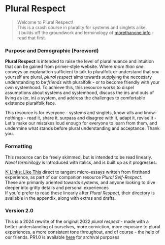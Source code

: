 # Plural Respect

> Welcome to Plural Respect! <br/>
> This is a crash course in plurality for systems and singlets alike.<br/>
> It builds off the groundwork and terminology of [morethanone.info](https://morethanone.info/) - read that first.

### Purpose and Demographic (Foreword) 
**Plural Respect** is intended to raise the level of plural nuance and intuition that can be gained from primer-style website. Where _more than one_ conveys an explanation sufficient to talk to pluralfolk or understand that you yourself are plural, *plural respect* aims towards supplying the neccesary understanding to be _friends_ with pluralfolk - or to become friendly with your own systemhood. To achieve this, this resource works to dispel assumptions about systems and systemhood, discuss the ins and outs of living as (or, in) a system, and address the challenges to comfortable existence pluralfolk face. 

This resource is for everyone - systems and singlets, know-alls and know-nothings - read it, share it, surpass and disagree with it, adapt it, revise it - Let's make our mistakes loud enough for everyone to learn from them, and undermine what stands before plural understanding and acceptance. Thank you. 

### Formatting

This resource can be freely skimmed, but is intended to be read linearly. _Novel terminilogy_ is introduced with italics, and is built up as it progresses.

[⇱ Links: Like This]() direct to tangent micro-essays written from firsthand experience, as part of our companion resource _Plural Self-Respect_.<br/>
These are primarily oriented towards systems, and anyone looking to dive deeper into gritty details and personal experiences<br/>
If you'd prefer to read these linearly after _Plural Respect_, their directory is available in the appendix, along with extras and drafts. 

### Version 2.0

This is a 2024 rewrite of the original 2022 *plural respect* - made with a better understanding of ourselves, more conviction, more exposure to plural experiences, a more consistent tone throughout, and of course - the help of our friends. PR1.0 is available [here](/v1) for archival purposes
